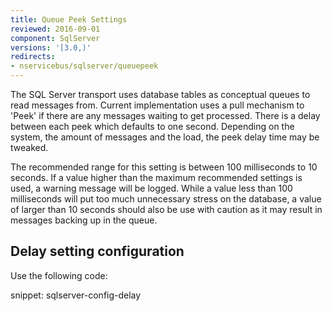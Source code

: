 ```yaml
---
title: Queue Peek Settings
reviewed: 2016-09-01
component: SqlServer
versions: '[3.0,)'
redirects:
- nservicebus/sqlserver/queuepeek
---
```


The SQL Server transport uses database tables as conceptual queues to read messages from. Current implementation uses a pull mechanism to 'Peek' if there are any messages waiting to get processed. There is a delay between each peek which defaults to one second. Depending on the system, the amount of messages and the load, the peek delay time may be tweaked. 

The recommended range for this setting is between 100 milliseconds to 10 seconds. If a value higher than the maximum recommended settings is used, a warning message will be logged. While a value less than 100 milliseconds will put too much unnecessary stress on the database, a value of larger than 10 seconds should also be use with caution as it may result in messages backing up in the queue.


## Delay setting configuration

Use the following code:

snippet: sqlserver-config-delay
